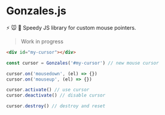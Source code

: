 # Gonzales.js

⚡ 🐭 💨 Speedy JS library for custom mouse pointers.

> Work in progress

```html
<div id="my-cursor"></div>
```

```javascript
const cursor = Gonzales('#my-cursor') // new mouse cursor

cursor.on('mousedown', (el) => {})
cursor.on('mouseup', (el) => {})

cursor.activate() // use cursor
cursor.deactivate() // disable cursor

cursor.destroy() // destroy and reset
```
